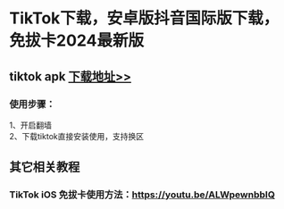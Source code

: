 # TikTok下载，安卓版抖音国际版下载，免拔卡2024最新版

## tiktok apk <a href="https://github.com/uyez/TikTok/releases/tag/tiktok-apk" target="_blank">下载地址>></a>

### 使用步骤：<br>
1、开启翻墙<br>
2、下载tiktok直接安装使用，支持换区<br>

## 其它相关教程

### TikTok iOS 免拔卡使用方法：https://youtu.be/ALWpewnbbIQ
